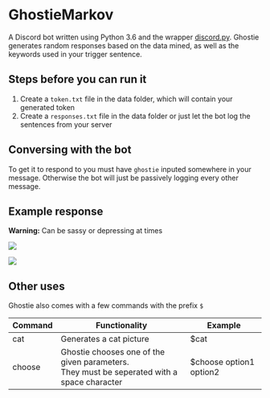 # GhostieMarkov

A Discord bot written using Python 3.6 and the wrapper [discord.py](https://github.com/Rapptz/discord.py/tree/rewrite). Ghostie generates random responses based on the data mined, as well as the keywords used in your trigger sentence.


## Steps before you can run it
1) Create a `token.txt` file in the data folder, which will contain your generated token
2) Create a `responses.txt` file in the data folder or just let the bot log the sentences from your server

## Conversing with the bot
To get it to respond to you must have `ghostie` inputed somewhere in your message. Otherwise the bot will just be passively logging every other message.

## Example response
**Warning:** Can be sassy or depressing at times

![](https://i.imgur.com/ziSNfIJ.png)

![](https://i.imgur.com/pHIgyvE.png)

## Other uses
Ghostie also comes with a few commands with the prefix `$`

| Command     | Functionality | Example |
|---|---|---|
|cat          | Generates a cat picture | $cat
|choose       | Ghostie chooses one of the given parameters.<br> They must be seperated with a space character| $choose option1 option2
